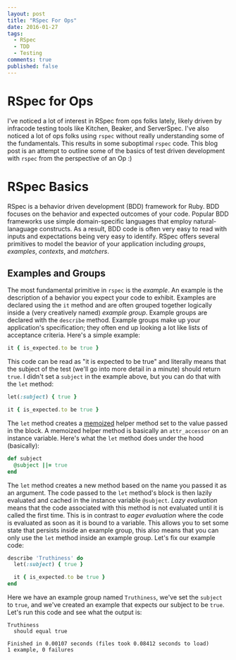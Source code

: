 ```yaml
---
layout: post
title: "RSpec For Ops"
date: 2016-01-27
tags:
  - RSpec
  - TDD
  - Testing
comments: true
published: false
---
```


# RSpec for Ops

I've noticed a lot of interest in RSpec from ops folks lately, likely driven by infracode testing tools like Kitchen, Beaker, and ServerSpec. I've also noticed a lot of ops folks using `rspec` without really understanding some of the fundamentals. This results in some suboptimal `rspec` code. This blog post is an attempt to outline some of the basics of test driven development with `rspec` from the perspective of an Op :)

# RSpec Basics

RSpec is a behavior driven development (BDD) framework for Ruby. BDD focuses on the behavior and expected outcomes of your code. Popular BDD frameworks use simple domain-specific languages that employ natural-lanaguage constructs. As a result, BDD code is often very easy to read with inputs and expectations being very easy to identify. RSpec offers several primitives to model the beavior of your application including *groups*, *examples*, *contexts*, and *matchers*.

## Examples and Groups

The most fundamental primitive in `rspec` is the *example*. An example is the description of a behavior you expect your code to exhibit. Examples are declared using the `it` method and are often grouped together logically inside a (very creatively named) *example group*. Example groups are declared with the `describe` method. Example groups make up your application's specification; they often end up looking a lot like lists of acceptance criteria. Here's a simple example:

```ruby
it { is_expected.to be true }
```

This code can be read as "it is expected to be true" and literally means that the subject of the test (we'll go into more detail in a minute) should return `true`. I didn't set a `subject` in the example above, but you can do that with the `let` method:

```ruby
let(:subject) { true }

it { is_expected.to be true }
```

The `let` method creates a [memoized](https://en.wikipedia.org/wiki/Memoization) helper method set to the value passed in the block. A memoized helper method is basically an `attr_accessor` on an instance variable. Here's what the `let` method does under the hood (basically):

```ruby
def subject
  @subject ||= true
end
```

The `let` method creates a new method based on the name you passed it as an argument. The code passed to the `let` method's block is then lazily evaluated and cached in the instance variable `@subject`. *Lazy evaluation* means that the code associated with this method is not evaluated until it is called the first time. This is in contrast to *eager evaluation* where the code is evaluated as soon as it is bound to a variable. This allows you to set some state that persists inside an example group, this also means that you can only use the `let` method inside an example group. Let's fix our example code:

```ruby
describe 'Truthiness' do
  let(:subject) { true }

  it { is_expected.to be true }
end
```

Here we have an example group named `Truthiness`, we've set the `subject` to `true`, and we've created an example that expects our subject to be `true`. Let's run this code and see what the output is:

```
Truthiness
  should equal true

Finished in 0.00107 seconds (files took 0.08412 seconds to load)
1 example, 0 failures
```
